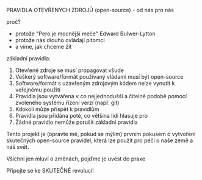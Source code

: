 PRAVIDLA OTEVŘENÝCH ZDROJŮ (open-source) - od nás pro nás

proč?
- protože "Pero je mocnější meče" Edward Bulwer-Lytton
- protože nás dlouho ovládají pitomci
- a víme, jak chceme žít

základní pravidla:

1. Otevřené zdroje se musí propagovat všude
2. Veškerý software/formát používaný vládami musí být open-source
3. Software/formát s uzavřeným zdrojovým kódem nelze vynutit k veřejnému použití
4. Pravidla jsou vytvářena v co nejjednodušší a čitelné podobě pomocí zvoleného systému řízení verzí (např. git)
5. Kdokoli může přispět k pravidlům
6. Pravidla jsou přidána poté, co většina lidí hlasuje pro
7. Žádné pravidlo nemůže porušit základní pravidla


Tento projekt je (opravte mě, pokud se mýlím) prvním pokusem o vytvoření skutečných open-source pravidel, která lze použít pro péči o naše země a náš svět.



Všichni jen mluví o změnách, pojďme je uvést do praxe

Připojte se ke SKUTEČNÉ revoluci! 